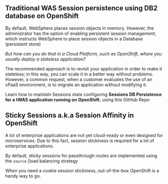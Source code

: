 ## Traditional WAS Session persistence using DB2 database on OpenShift

By default, WebSphere places session objects in memory. However, the administrator has the option of enabling persistent session management, which instructs WebSphere to place session objects in a Database (persistent store)

*But how can you do that in a Cloud Platform, such as OpenShift, where you usually deploy a stateless application?*

The recommended approach is to revisit your application in order to make it stateless; in this way, you can scale it in a better way without problems. However, a common request, when a customer evaluates the use of an xPaaS environment, is to migrate an application without modifying it.

Learn how to maintain Sessions state configuring **Sessions DB Persistence for a tWAS application running on OpenShift.** using this GitHub Repo


## Sticky Sessions a.k.a Session Affinity in OpenShift
A lot of enterprise applications are not yet cloud-ready or even designed for microservices. Due to this fact, session stickiness is required for a lot of enterprise applications.

By default, sticky sessions for passthrough routes are implemented using the `source`  [load balancing strategy

When you need a cookie session stickiness, out-of-the-box OpenShift is a handy way to go.
